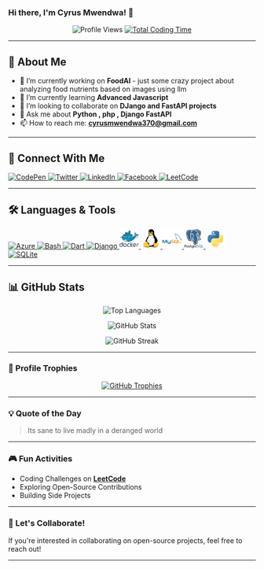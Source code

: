 ### Hi there, I'm Cyrus Mwendwa! 👋

<p align="center">
  <img src="https://komarev.com/ghpvc/?username=cyrus-48&label=Profile%20views&color=0e75b6&style=flat" alt="Profile Views" />
  <a href="https://wakatime.com/@6ec71ff8-5787-4068-8e3d-fb71b0cdc82d">
    <img src="https://wakatime.com/badge/user/6ec71ff8-5787-4068-8e3d-fb71b0cdc82d.svg" alt="Total Coding Time" />
  </a>
</p>

---

## 🚀 About Me

- 🔭 I’m currently working on **FoodAI** - just some crazy project about analyzing food nutrients based on images using llm
- 🌱 I’m currently learning **Advanced Javascript**
- 👯 I’m looking to collaborate on **DJango and FastAPI projects**
- 💬 Ask me about **Python , php , Django FastAPI**
- 📫 How to reach me: **cyrusmwendwa370@gmail.com** 

---

## 📱 Connect With Me
<p align="left">
  <a href="https://codepen.io/cyrus-48" target="_blank">
    <img src="https://raw.githubusercontent.com/rahuldkjain/github-profile-readme-generator/master/src/images/icons/Social/codepen.svg" alt="CodePen" height="30" width="40" />
  </a>
  <a href="https://twitter.com/cyrus_bill_ke" target="_blank">
    <img src="https://raw.githubusercontent.com/rahuldkjain/github-profile-readme-generator/master/src/images/icons/Social/twitter.svg" alt="Twitter" height="30" width="40" />
  </a>
  <a href="https://linkedin.com/in/cyrus-mwendwa" target="_blank">
    <img src="https://raw.githubusercontent.com/rahuldkjain/github-profile-readme-generator/master/src/images/icons/Social/linked-in-alt.svg" alt="LinkedIn" height="30" width="40" />
  </a>
  <a href="https://fb.com/cyrus-mwendwa" target="_blank">
    <img src="https://raw.githubusercontent.com/rahuldkjain/github-profile-readme-generator/master/src/images/icons/Social/facebook.svg" alt="Facebook" height="30" width="40" />
  </a>
  <a href="https://www.leetcode.com/cyrus-48" target="_blank">
    <img src="https://raw.githubusercontent.com/rahuldkjain/github-profile-readme-generator/master/src/images/icons/Social/leet-code.svg" alt="LeetCode" height="30" width="40" />
  </a>
</p>

---

## 🛠️ Languages & Tools
<p align="left">
  <a href="https://azure.microsoft.com/en-in/">
    <img src="https://www.vectorlogo.zone/logos/microsoft_azure/microsoft_azure-icon.svg" alt="Azure" width="40" height="40" />
  </a>
  <a href="https://www.gnu.org/software/bash/">
    <img src="https://www.vectorlogo.zone/logos/gnu_bash/gnu_bash-icon.svg" alt="Bash" width="40" height="40" />
  </a>
  <a href="https://dart.dev">
    <img src="https://www.vectorlogo.zone/logos/dartlang/dartlang-icon.svg" alt="Dart" width="40" height="40" />
  </a>
  <a href="https://www.djangoproject.com/">
    <img src="https://cdn.worldvectorlogo.com/logos/django.svg" alt="Django" width="40" height="40" />
  </a>
  <a href="https://www.docker.com/">
    <img src="https://raw.githubusercontent.com/devicons/devicon/master/icons/docker/docker-original-wordmark.svg" alt="Docker" width="40" height="40" />
  </a>
  <a href="https://www.linux.org/">
    <img src="https://raw.githubusercontent.com/devicons/devicon/master/icons/linux/linux-original.svg" alt="Linux" width="40" height="40" />
  </a>
  <a href="https://www.mysql.com/">
    <img src="https://raw.githubusercontent.com/devicons/devicon/master/icons/mysql/mysql-original-wordmark.svg" alt="MySQL" width="40" height="40" />
  </a>
  <a href="https://www.postgresql.org">
    <img src="https://raw.githubusercontent.com/devicons/devicon/master/icons/postgresql/postgresql-original-wordmark.svg" alt="PostgreSQL" width="40" height="40" />
  </a>
  <a href="https://www.python.org">
    <img src="https://raw.githubusercontent.com/devicons/devicon/master/icons/python/python-original.svg" alt="Python" width="40" height="40" />
  </a>
  <a href="https://www.sqlite.org/">
    <img src="https://www.vectorlogo.zone/logos/sqlite/sqlite-icon.svg" alt="SQLite" width="40" height="40" />
  </a>
</p>

---

## 📊 GitHub Stats
<p align="center">
  <img src="https://github-readme-stats.vercel.app/api/top-langs?username=cyrus-48&show_icons=true&locale=en&layout=compact" alt="Top Languages" />
</p>
<p align="center">
  <img src="https://github-readme-stats.vercel.app/api?username=cyrus-48&show_icons=true&locale=en" alt="GitHub Stats" />
</p>
<p align="center">
  <img src="https://github-readme-streak-stats.herokuapp.com/?user=cyrus-48&" alt="GitHub Streak" />
</p>

---

### 🎯 Profile Trophies
<p align="center">
  <a href="https://github.com/ryo-ma/github-profile-trophy">
    <img src="https://github-profile-trophy.vercel.app/?username=cyrus-48" alt="GitHub Trophies" />
  </a>
</p>

---

### 💡 Quote of the Day
> Its sane to live madly in a deranged world

---

### 🎮 Fun Activities
- Coding Challenges on **[LeetCode](https://www.leetcode.com/cyrus-48)**
- Exploring Open-Source Contributions
- Building Side Projects

---

### 🚀 Let's Collaborate!
If you're interested in collaborating on open-source projects, feel free to reach out!

---
